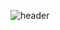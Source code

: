 ![header](https://capsule-render.vercel.app/api?type=Wave&height=200&text=Dan&fontAlign=70&stroke=00FF00&strokeWidth=3)
